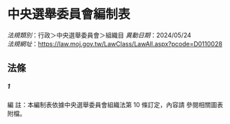 # 中央選舉委員會編制表

*法規類別*：行政＞中央選舉委員會＞組織目
*異動日期*：2024/05/24  
*法規網址*：https://law.moj.gov.tw/LawClass/LawAll.aspx?pcode=D0110028



## 法條
##### 1
編      註：本編制表依據中央選舉委員會組織法第 10 條訂定，內容請
            參閱相關圖表附檔。


